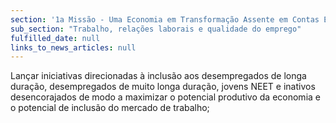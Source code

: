 ```yaml
---
section: '1a Missão - Uma Economia em Transformação Assente em Contas Equilibradas'
sub_section: "Trabalho, relações laborais e qualidade do emprego"
fulfilled_date: null
links_to_news_articles: null
---
```


Lançar iniciativas direcionadas à inclusão aos desempregados de longa duração, desempregados de muito longa duração, jovens NEET e inativos desencorajados de modo a maximizar o potencial produtivo da economia e o potencial de inclusão do mercado de trabalho;